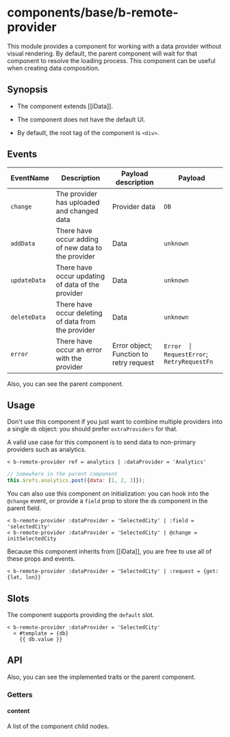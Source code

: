 # components/base/b-remote-provider

This module provides a component for working with a data provider without visual rendering.
By default, the parent component will wait for that component to resolve the loading process.
This component can be useful when creating data composition.

## Synopsis

* The component extends [[iData]].

* The component does not have the default UI.

* By default, the root tag of the component is `<div>`.

## Events

| EventName    | Description                                         | Payload description                     | Payload                                   |
|--------------|-----------------------------------------------------|-----------------------------------------|-------------------------------------------|
| `change`     | The provider has uploaded and changed data          | Provider data                           | `DB`                                      |
| `addData`    | There have occur adding of new data to the provider | Data                                    | `unknown`                                 |
| `updateData` | There have occur updating of data of the provider   | Data                                    | `unknown`                                 |
| `deleteData` | There have occur deleting of data from the provider | Data                                    | `unknown`                                 |
| `error`      | There have occur an error with the provider         | Error object; Function to retry request | `Error  │ RequestError`; `RetryRequestFn` |

Also, you can see the parent component.

## Usage

Don't use this component if you just want to combine multiple providers into a single `db` object: you should prefer `extraProviders` for that.

A valid use case for this component is to send data to non-primary providers such as analytics.

```
< b-remote-provider ref = analytics | :dataProvider = 'Analytics'
```

```js
// Somewhere in the parent component
this.$refs.analytics.post({data: [1, 2, 3]});
```

You can also use this component on initialization: you can hook into the `@change` event, or provide a `field` prop to store the `db` component in the parent field.

```
< b-remote-provider :dataProvider = 'SelectedCity' | :field = 'selectedCity'
< b-remote-provider :dataProvider = 'SelectedCity' | @change = initSelectedCity
```

Because this component inherits from [[iData]], you are free to use all of these props and events.

```
< b-remote-provider :dataProvider = 'SelectedCity' | :request = {get: {lat, lon}}
```

## Slots

The component supports providing the `default` slot.

```
< b-remote-provider :dataProvider = 'SelectedCity'
  < #template = {db}
    {{ db.value }}
```

## API

Also, you can see the implemented traits or the parent component.

### Getters

#### content

A list of the component child nodes.
